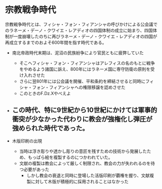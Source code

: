# 宗教戦争時代
宗教戦争時代とは、フィシャ・フォン・フィアンシャの呼びかけによる公会議でのラネーメ・デーノ・クワイエ・レアディオの四国体制の成立に始まり、四国体制が一度崩壊したのちに再びラネーメ・デーノ・クワイエ・レアディオの四国が再成立するまでのおよそ600年間を指す時代である。

- 南北帝政時代末期は、泥沼の民族紛争により官民ともに疲弊していた
  - そこへフィシャ・フォン・フィアンシャはアレフィスの名のもとに戦争をやめるよう諸国に訴え、800年にはラネーメ国に専守防衛の原則を受け入れさせた
  - さらに翌801年には公会議を開催、平和条約を締結させると同時にフィシャ・フォン・フィアンシャへの権限移譲を認めさせた
  - このときのF.Dz.Xやべえよ

- この時代、特に9世紀から10世紀にかけては軍事的衝突が少なかった代わりに教会が強権化し弾圧が強められた時代であった。
  - 

- 木版印刷の出現
  - 当時は浮き彫りや透かし彫りの意匠を残すための技術から発展したため、もっぱら絵を複製するのにつかわれていた。
  - 文献の複製は教会によって厳しく制限され、教会の力が失われるのを待つ必要があった
    - しかし教会の衰退と同時に登場した活版印刷が覇権を握り、文献複製に対して木版が積極的に採用されることはなかった